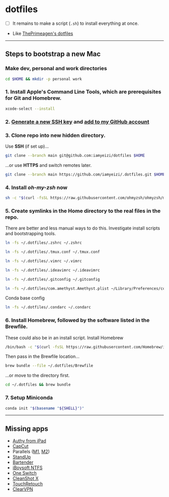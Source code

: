 # dotfiles

-   [ ] It remains to make a script (`.sh`) to install everything at once.
-   Like [ThePrimeagen's dotfiles](https://github.com/ThePrimeagen/.dotfiles)

---

## Steps to bootstrap a new Mac

### Make dev, personal and work directories

```zsh
cd $HOME && mkdir -p personal work
```

### 1. Install Apple's Command Line Tools, which are prerequisites for Git and Homebrew.

```zsh
xcode-select --install
```

### 2. [Generate a new SSH key](https://docs.github.com/en/authentication/connecting-to-github-with-ssh/generating-a-new-ssh-key-and-adding-it-to-the-ssh-agent) and [add to my GitHub account](https://docs.github.com/en/authentication/connecting-to-github-with-ssh/adding-a-new-ssh-key-to-your-github-account)

### 3. Clone repo into new hidden directory.

Use **SSH** (if set up)...

```zsh
git clone --branch main git@github.com:iamyeizi/dotfiles $HOME
```

...or use **HTTPS** and switch remotes later.

```zsh
git clone --branch main https://github.com/iamyeizi/.dotfiles.git $HOME
```

### 4. Install **_oh-my-zsh_** now

```zsh
sh -c "$(curl -fsSL https://raw.githubusercontent.com/ohmyzsh/ohmyzsh/master/tools/install.sh)"
```

### 5. Create symlinks in the Home directory to the real files in the repo.

There are better and less manual ways to do this. Investigate install scripts and bootstrapping tools.

```zsh
ln -fs ~/.dotfiles/.zshrc ~/.zshrc
```

```zsh
ln -fs ~/.dotfiles/.tmux.conf ~/.tmux.conf
```

```zsh
ln -fs ~/.dotfiles/.vimrc ~/.vimrc
```

```zsh
ln -fs ~/.dotfiles/.ideavimrc ~/.ideavimrc
```

```zsh
ln -fs ~/.dotfiles/.gitconfig ~/.gitconfig
```

```zsh
ln -fs ~/.dotfiles/com.amethyst.Amethyst.plist ~/Library/Preferences/com.amethyst.Amethyst.plist
```

Conda base config

```zsh
ln -fs ~/.dotfiles/.condarc ~/.condarc
```

### 6. Install Homebrew, followed by the software listed in the Brewfile.

These could also be in an install script. Install Homebrew

```zsh
/bin/bash -c "$(curl -fsSL https://raw.githubusercontent.com/Homebrew/install/HEAD/install.sh)"
```

Then pass in the Brewfile location...

```zsh
brew bundle --file ~/.dotfiles/Brewfile
```

...or move to the directory first.

```zsh
cd ~/.dotfiles && brew bundle
```

### 7. Setup Miniconda

```zsh
conda init "$(basename "${SHELL}")"
```

---

## Missing apps
-   [Authy from iPad](https://apps.apple.com/ar/app/twilio-authy/id494168017?l=en)
-   [CapCut](https://apps.apple.com/ar/app/capcut-video-editor/id1500855883?l=en)
-   Parallels ([M1](https://haxmac.cc/?s=parallels), [M2](https://nmac.to/search/?q=parallels#gsc.tab=0&gsc.q=parallels&gsc.page=1))
-   [StandUp](https://apps.apple.com/ar/app/standup/id1439378680?l=en&mt=12)
-   [Bartender](https://setapp.com/apps/bartender)
-   [iBoysoft NTFS](https://setapp.com/apps/iboysoft-ntfs-for-mac)
-   [One Switch](https://setapp.com/apps/one-switch)
-   [CleanShot X](https://setapp.com/apps/cleanshot)
-   [TouchRetouch](https://setapp.com/apps/touchretouch)
-   [ClearVPN](https://setapp.com/apps/clearvpn)
